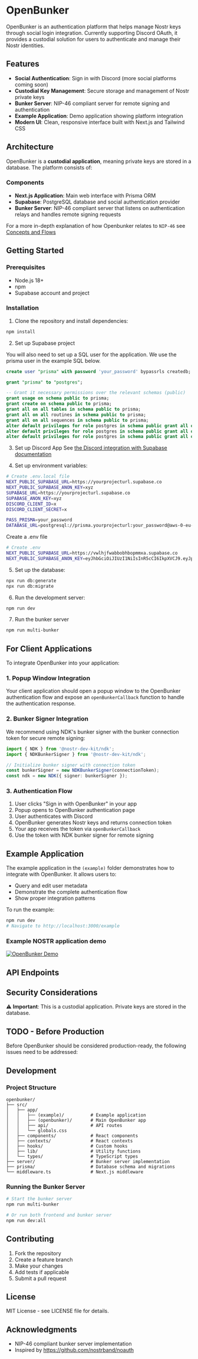 # OpenBunker

OpenBunker is an authentication platform that helps manage Nostr keys through social login integration. Currently supporting Discord OAuth, it provides a custodial solution for users to authenticate and manage their Nostr identities.

## Features

- **Social Authentication**: Sign in with Discord (more social platforms coming soon)
- **Custodial Key Management**: Secure storage and management of Nostr private keys
- **Bunker Server**: NIP-46 compliant server for remote signing and authentication
- **Example Application**: Demo application showing platform integration
- **Modern UI**: Clean, responsive interface built with Next.js and Tailwind CSS

## Architecture

OpenBunker is a **custodial application**, meaning private keys are stored in a database. The platform consists of:

### Components

- **Next.js Application**: Main web interface with Prisma ORM
- **Supabase**: PostgreSQL database and social authentication provider
- **Bunker Server**: NIP-46 compliant server that listens on authentication relays and handles remote signing requests

For a more in-depth explanation of how Openbunker relates to `NIP-46` see [Concepts and Flows](./docs/CONCEPTS_AND_FLOWS.md)

## Getting Started

### Prerequisites

- Node.js 18+
- npm
- Supabase account and project

### Installation

1. Clone the repository and install dependencies:

```bash
npm install
```

2. Set up Supabase project

You will also need to set up a SQL user for the application. We use the prisma user in the example SQL below.

```sql
create user "prisma" with password 'your_password' bypassrls createdb;

grant "prisma" to "postgres";

-- Grant it necessary permissions over the relevant schemas (public)
grant usage on schema public to prisma;
grant create on schema public to prisma;
grant all on all tables in schema public to prisma;
grant all on all routines in schema public to prisma;
grant all on all sequences in schema public to prisma;
alter default privileges for role postgres in schema public grant all on tables to prisma;
alter default privileges for role postgres in schema public grant all on routines to prisma;
alter default privileges for role postgres in schema public grant all on sequences to prisma;
```

3. Set up Discord App
   See [the Discord integration with Supabase documentation](https://supabase.com/docs/guides/auth/social-login/auth-discord?queryGroups=environment&environment=server)

4. Set up environment variables:

```bash
# Create .env.local file
NEXT_PUBLIC_SUPABASE_URL=https://yourprojecturl.supabase.co
NEXT_PUBLIC_SUPABASE_ANON_KEY=xyz
SUPABASE_URL=https://yourprojecturl.supabase.co
SUPABASE_ANON_KEY=xyz
DISCORD_CLIENT_ID=x
DISCORD_CLIENT_SECRET=x

PASS_PRISMA=your_password
DATABASE_URL=postgresql://prisma.yourprojecturl:your_password@aws-0-eu-central-1.pooler.supabase.com:5432/postgres

```

Create a .env file

```bash
# Create .env
NEXT_PUBLIC_SUPABASE_URL=https://vwlhjfwabbobhbopmmxa.supabase.co
NEXT_PUBLIC_SUPABASE_ANON_KEY=eyJhbGciOiJIUzI1NiIsInR5cCI6IkpXVCJ9.eyJpc3MiOiJzdXBhYmFzZSIsInJlZiI6InZ3bGhqZndhYmJvYmhib3BtbXhhIiwicm9sZSI6ImFub24iLCJpYXQiOjE3NTA1MTY4MTgsImV4cCI6MjA2NjA5MjgxOH0.RQzgeVH8bDHcHCHAc3lSBZRNBwZosrKY5snp1g7ppV0
```

5. Set up the database:

```bash
npx run db:generate
npx run db:migrate
```

6. Run the development server:

```bash
npm run dev
```

7. Run the bunker server

```bash
npm run multi-bunker
```

## For Client Applications

To integrate OpenBunker into your application:

### 1. Popup Window Integration

Your client application should open a popup window to the OpenBunker authentication flow and expose an `openBunkerCallback` function to handle the authentication response.

### 2. Bunker Signer Integration

We recommend using NDK's bunker signer with the bunker connection token for secure remote signing:

```typescript
import { NDK } from '@nostr-dev-kit/ndk';
import { NDKBunkerSigner } from '@nostr-dev-kit/ndk';

// Initialize bunker signer with connection token
const bunkerSigner = new NDKBunkerSigner(connectionToken);
const ndk = new NDK({ signer: bunkerSigner });
```

### 3. Authentication Flow

1. User clicks "Sign in with OpenBunker" in your app
2. Popup opens to OpenBunker authentication page
3. User authenticates with Discord
4. OpenBunker generates Nostr keys and returns connection token
5. Your app receives the token via `openBunkerCallback`
6. Use the token with NDK bunker signer for remote signing

## Example Application

The example application in the `(example)` folder demonstrates how to integrate with OpenBunker. It allows users to:

- Query and edit user metadata
- Demonstrate the complete authentication flow
- Show proper integration patterns

To run the example:

```bash
npm run dev
# Navigate to http://localhost:3000/example
```

### Example NOSTR application demo

[![OpenBunker Demo]()](https://www.loom.com/share/ce9a313d2ebf4feab10405da24969b59)

## API Endpoints

## Security Considerations

⚠️ **Important**: This is a custodial application. Private keys are stored in the database.

## TODO - Before Production

Before OpenBunker should be considered production-ready, the following issues need to be addressed:

## Development

### Project Structure

```
openbunker/
├── src/
│   ├── app/
│   │   ├── (example)/          # Example application
│   │   ├── (openbunker)/       # Main OpenBunker app
│   │   ├── api/                # API routes
│   │   └── globals.css
│   ├── components/             # React components
│   ├── contexts/               # React contexts
│   ├── hooks/                  # Custom hooks
│   ├── lib/                    # Utility functions
│   └── types/                  # TypeScript types
├── server/                     # Bunker server implementation
├── prisma/                     # Database schema and migrations
└── middleware.ts               # Next.js middleware
```

### Running the Bunker Server

```bash
# Start the bunker server
npm run multi-bunker

# Or run both frontend and bunker server
npm run dev:all
```

## Contributing

1. Fork the repository
2. Create a feature branch
3. Make your changes
4. Add tests if applicable
5. Submit a pull request

## License

MIT License - see LICENSE file for details.

## Acknowledgments

- NIP-46 compliant bunker server implementation
- Inspired by https://github.com/nostrband/noauth
